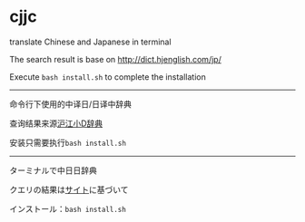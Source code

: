 # cjjc

translate Chinese and Japanese in terminal

The search result is base on http://dict.hjenglish.com/jp/

Execute `bash install.sh` to complete the installation

---

命令行下使用的中译日/日译中辞典

查询结果来源[沪江小D辞典](http://dict.hjenglish.com/jp/)

安装只需要执行`bash install.sh`

---

ターミナルで中日日辞典

クエリの結果は[サイト](http://dict.hjenglish.com/jp/)に基づいて

インストール：`bash install.sh`

